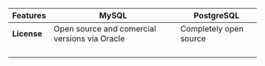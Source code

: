 | Features | MySQL | PostgreSQL |
|---|---|---|
| **License** | Open source and comercial versions via Oracle | Completely open source |
|   |   |   |
|   |   |   |
|   |   |   |
|   |   |   |
